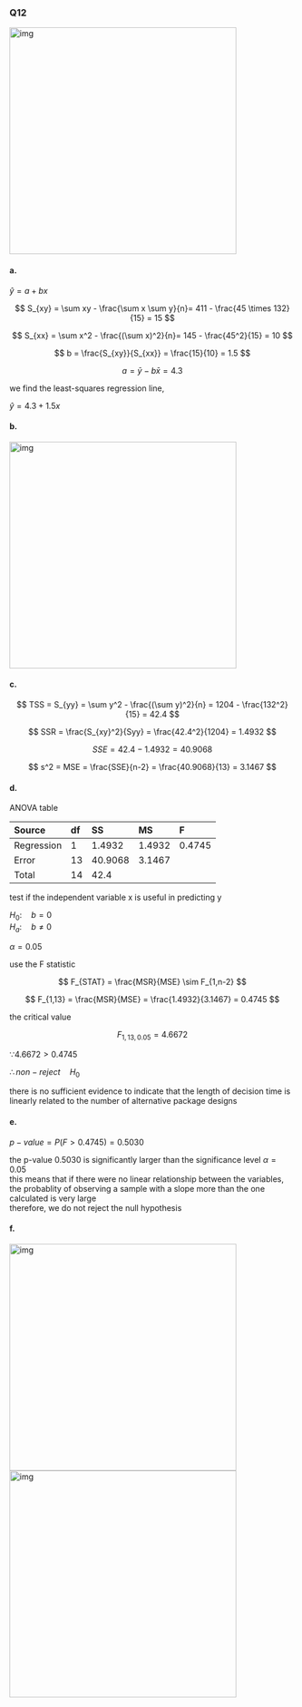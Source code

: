 ### Q12

<img width="400" alt="img" src="https://github.com/user-attachments/assets/b742261b-6520-4995-97ae-a12520d0f389"/>

#### a.

$\hat{y} = a + bx$  

$$
S_{xy} = \sum xy - \frac{\sum x \sum y}{n}= 411 - \frac{45 \times 132}{15} = 15 
$$

$$
S_{xx} = \sum x^2 - \frac{(\sum x)^2}{n}= 145 - \frac{45^2}{15} = 10
$$

$$
b = \frac{S_{xy}}{S_{xx}} = \frac{15}{10} = 1.5
$$

$$
a = \bar{y} - b\bar{x} = 4.3
$$

we find the least-squares regression line,

$\hat{y} = 4.3 + 1.5x$  

#### b.

<img width="400" alt="img" src="https://github.com/user-attachments/assets/07eeba0d-55c5-4a22-b35a-bee97c1d8d17/">

#### c.

$$
TSS = S_{yy} = \sum y^2 - \frac{(\sum y)^2}{n} = 1204 - \frac{132^2}{15} = 42.4
$$

$$
SSR = \frac{S_{xy}^2}{Syy} = \frac{42.4^2}{1204} = 1.4932 
$$

$$
SSE = 42.4 - 1.4932 = 40.9068
$$

$$
s^2 = MSE = \frac{SSE}{n-2} = \frac{40.9068}{13} = 3.1467
$$

#### d.

ANOVA table

| Source | df | SS | MS | F |
|:------|:------|:------|:------|:------|
| Regression | 1 | 1.4932 | 1.4932 | 0.4745 |
| Error | 13 | 40.9068 | 3.1467 |  |
| Total | 14 | 42.4 |  |  |

test if the independent variable x is useful in predicting y

$H_0: \quad b = 0$  
$H_a: \quad b \neq 0$  

$\alpha = 0.05$  

use the F statistic

$$
F_{STAT} = \frac{MSR}{MSE} \sim F_{1,n-2}
$$

$$
F_{1,13} = \frac{MSR}{MSE} = \frac{1.4932}{3.1467} = 0.4745
$$

the critical value  

$$
F_{1,13,0.05} = 4.6672
$$

$\because 4.6672 > 0.4745$  

$\therefore non-reject \quad H_0$  

there is no sufficient evidence to indicate that the length of decision time is linearly related to the number of alternative package designs  

#### e.

$p-value = P(F>0.4745) = 0.5030$  

the p-value 0.5030 is significantly larger than the significance level $\alpha = 0.05$  
this means that if there were no linear relationship between the variables, the probablity of observing a sample with a slope more than the one calculated is very large  
therefore, we do not reject the null hypothesis  

#### f.

<img width="400" alt="img" src="https://github.com/user-attachments/assets/b23d4e14-1b47-45c5-bcb4-bdb481b4ca8b"/>
<img width="400" alt="img" src="https://github.com/user-attachments/assets/3e4dd74a-b31f-43f8-8908-214b8dbf00e9"/>

